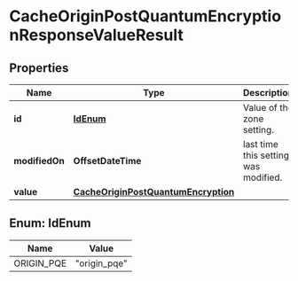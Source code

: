 

# CacheOriginPostQuantumEncryptionResponseValueResult


## Properties

| Name | Type | Description | Notes |
|------------ | ------------- | ------------- | -------------|
|**id** | [**IdEnum**](#IdEnum) | Value of the zone setting. |  |
|**modifiedOn** | **OffsetDateTime** | last time this setting was modified. |  [readonly] |
|**value** | [**CacheOriginPostQuantumEncryption**](CacheOriginPostQuantumEncryption.md) |  |  |



## Enum: IdEnum

| Name | Value |
|---- | -----|
| ORIGIN_PQE | &quot;origin_pqe&quot; |



